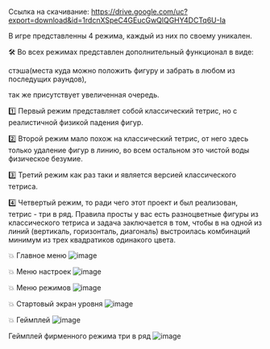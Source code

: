Ссылка на скачивание:
https://drive.google.com/uc?export=download&id=1rdcnXSpeC4GEucGwQlQGHY4DCTq6U-Ia

В игре представленны 4 режима, каждый из них по своему уникален.

🛠 Во всех режимах представлен дополнительный функционал в виде: 

стэша(места куда можно положить фигуру и забрать в любом из последущих раундов),

так же присутствует увеличенная очередь.

1️⃣ Первый режим представляет собой классический тетрис, но с реалистичной физикой падения фигур.

2️⃣ Второй режим мало похож на классический тетрис, от него здесь только удаление фигур в линию, во всем остальном это чистой воды физическое безумие.

3️⃣ Третий режим как раз таки и является версией классического тетриса.

4️⃣ Четвертый режим, то ради чего этот проект и был реализован, тетрис - три в ряд. Правила просты у вас есть разноцветные фигуры из классического тетриса и задача заключается в том, чтобы в на одной из линий (вертикаль, горизонталь, диагональ) выстроилась комбинаций минимум из трех квадратиков одинакого цвета.

💥 Главное меню
![image](https://user-images.githubusercontent.com/88888852/189525700-206b23f3-b491-427e-9f58-c50e514b1c2a.png)

💥 Меню настроек
![image](https://user-images.githubusercontent.com/88888852/189525733-94fe4eb9-5d6b-4795-8535-188f0fe6bce4.png)

💥 Меню режимов
![image](https://user-images.githubusercontent.com/88888852/189525754-83c3d7cc-6219-4fb0-86b5-2ce4e742abe7.png)

💥 Стартовый экран уровня
![image](https://user-images.githubusercontent.com/88888852/189525776-f61fca61-2a03-4660-86cf-5c730e0b1fdd.png)

💥 Геймплей
![image](https://user-images.githubusercontent.com/88888852/189525806-baf1735f-c131-4e93-bd72-48b5940780ea.png)

Геймплей фирменного режима три в ряд
![image](https://user-images.githubusercontent.com/88888852/189528542-6d76f92a-7747-464a-9ba5-94e98ca16773.png)
